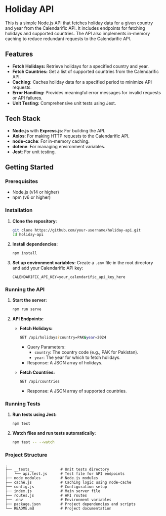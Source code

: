 # Holiday API

This is a simple Node.js API that fetches holiday data for a given country and year from the Calendarific API. It includes endpoints for fetching holidays and supported countries. The API also implements in-memory caching to reduce redundant requests to the Calendarific API.

## Features

- **Fetch Holidays:** Retrieve holidays for a specified country and year.
- **Fetch Countries:** Get a list of supported countries from the Calendarific API.
- **Caching:** Caches holiday data for a specified period to minimize API requests.
- **Error Handling:** Provides meaningful error messages for invalid requests or API failures.
- **Unit Testing:** Comprehensive unit tests using Jest.

## Tech Stack

- **Node.js** with **Express.js**: For building the API.
- **Axios**: For making HTTP requests to the Calendarific API.
- **node-cache**: For in-memory caching.
- **dotenv**: For managing environment variables.
- **Jest**: For unit testing.

## Getting Started

### Prerequisites

- Node.js (v14 or higher)
- npm (v6 or higher)

### Installation

1. **Clone the repository:**
    ```bash
    git clone https://github.com/your-username/holiday-api.git
    cd holiday-api
    ```

2. **Install dependencies:**
    ```bash
    npm install
    ```

3. **Set up environment variables:** Create a `.env` file in the root directory and add your Calendarific API key:
    ```plaintext
    CALENDARIFIC_API_KEY=your_calendarific_api_key_here
    ```

### Running the API

1. **Start the server:**
    ```bash
    npm run serve
    ```

2. **API Endpoints:**

    - **Fetch Holidays:**
        ```bash
        GET /api/holidays?country=PAK&year=2024
        ```
        - Query Parameters:
            - `country`: The country code (e.g., PAK for Pakistan).
            - `year`: The year for which to fetch holidays.
        - Response: A JSON array of holidays.

    - **Fetch Countries:**
        ```bash
        GET /api/countries
        ```
        - Response: A JSON array of supported countries.

### Running Tests

1. **Run tests using Jest:**
    ```bash
    npm test
    ```

2. **Watch files and run tests automatically:**
    ```bash
    npm test -- --watch
    ```

### Project Structure

```plaintext
.
├── __tests__            # Unit tests directory
│   └── api.test.js      # Test file for API endpoints
├── node_modules         # Node.js modules
├── cache.js             # Caching logic using node-cache
├── config.js            # Configuration setup
├── index.js             # Main server file
├── routes.js            # API routes
├── .env                 # Environment variables
├── package.json         # Project dependencies and scripts
└── README.md            # Project documentation
